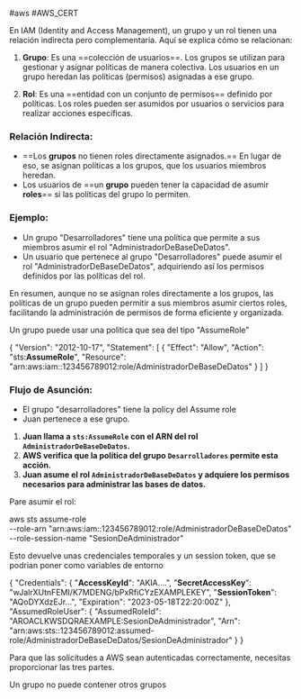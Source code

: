 #aws #AWS_CERT 

En IAM (Identity and Access Management), un grupo y un rol tienen una relación indirecta pero complementaria. Aquí se explica cómo se relacionan:

1. **Grupo**: Es una ==colección de usuarios==. Los grupos se utilizan para gestionar y asignar políticas de manera colectiva. Los usuarios en un grupo heredan las políticas (permisos) asignadas a ese grupo.
    
2. **Rol**: Es una ==entidad con un conjunto de permisos== definido por políticas. Los roles pueden ser asumidos por usuarios o servicios para realizar acciones específicas.
    

### Relación Indirecta:

- ==Los **grupos** no tienen roles directamente asignados.== En lugar de eso, se asignan políticas a los grupos, que los usuarios miembros heredan.
- Los usuarios de ==un **grupo** pueden tener la capacidad de asumir **roles**== si las políticas del grupo lo permiten.

### Ejemplo:

- Un grupo "Desarrolladores" tiene una política que permite a sus miembros asumir el rol "AdministradorDeBaseDeDatos".
- Un usuario que pertenece al grupo "Desarrolladores" puede asumir el rol "AdministradorDeBaseDeDatos", adquiriendo así los permisos definidos por las políticas del rol.

En resumen, aunque no se asignan roles directamente a los grupos, las políticas de un grupo pueden permitir a sus miembros asumir ciertos roles, facilitando la administración de permisos de forma eficiente y organizada.

Un grupo puede  usar una politica que sea del tipo "AssumeRole"

{
  "Version": "2012-10-17",
  "Statement": [
    {
      "Effect": "Allow",
      "Action": "sts:**AssumeRole**",
      "Resource": "arn:aws:iam::123456789012:role/AdministradorDeBaseDeDatos"
    }
  ]
}

### Flujo de Asunción:

- El grupo "desarrolladores" tiene la policy del Assume role
- Juan pertenece a ese grupo.


1. **Juan llama a `sts:AssumeRole` con el ARN del rol `AdministradorDeBaseDeDatos`.**
2. **AWS verifica que la política del grupo `Desarrolladores` permite esta acción.**
3. **Juan asume el rol `AdministradorDeBaseDeDatos` y adquiere los permisos necesarios para administrar las bases de datos.**

Pare asumir el rol:

aws sts assume-role \
    --role-arn "arn:aws:iam::123456789012:role/AdministradorDeBaseDeDatos" \
    --role-session-name "SesionDeAdministrador"

Esto devuelve unas credenciales temporales y un session token, que se podrian poner como variables de entorno

{
    "Credentials": {
        "**AccessKeyId**": "AKIA....",
        "**SecretAccessKey**": "wJalrXUtnFEMI/K7MDENG/bPxRfiCYzEXAMPLEKEY",
        "**SessionToken**": "AQoDYXdzEJr...<remainder of security token>",
        "Expiration": "2023-05-18T22:20:00Z"
    },
    "AssumedRoleUser": {
        "AssumedRoleId": "AROACLKWSDQRAEXAMPLE:SesionDeAdministrador",
        "Arn": "arn:aws:sts::123456789012:assumed-role/AdministradorDeBaseDeDatos/SesionDeAdministrador"
    }
}

Para que las solicitudes a AWS sean autenticadas correctamente, necesitas proporcionar las tres partes.


Un grupo no puede contener otros grupos